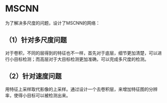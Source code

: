 # MSCNN

为了解决多尺度的问题，设计了MSCNN的网络：<br>

## （1）针对多尺度问题

对于卷积，不同的层得到的特征也不一样，首先对于底层，细节更加清楚，可以进行小目标检测；而高层对于大目标检测更加准确，可以完成多尺度的检测。<br>

## （2）针对速度问题

用特征上采样取代影像的上采样。通过设计一个去卷积层，来增加特征图的分辨率，使得小目标可以被检测出来。


